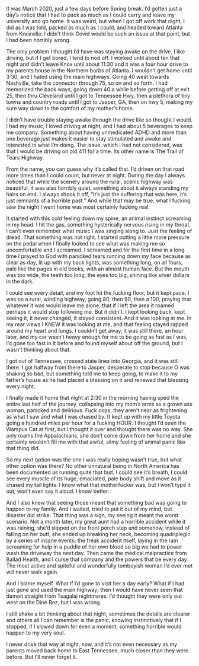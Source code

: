 It was March 2020, just a few days before Spring break. I’d gotten just a day’s notice that I had to pack as much as I could carry and leave my university and go home. It was weird, but when I got off work that night, I did as I was told, packed as much as I could, and headed toward Atlanta from Knoxville. I didn’t think Covid would be such an issue at that point, but I had been horribly wrong.

 The only problem I thought I’d have was staying awake on the drive. I like driving, but if I get bored, I tend to nod off. I worked until about ten that night and didn’t leave Knox until about 11:30 and it was a four hour drive to my parents house in the Northern burbs of Atlanta. I wouldn’t get home until 3:30, and I hated using the main highways. Going 40 west towards Nashville, take the connector through 75, so on and so forth. I had memorized the back ways, going down 40 a while before getting off at exit 25, then thru Cleveland until I got to Tennessee Hwy, then a plethora of tiny towns and country roads until I got to Jasper, GA, then on hwy 5, making my sure way down to the comfort of my mother’s home.

I didn’t have trouble staying awake through the drive like so thought I would. I had my music, I loved driving at night, and I had about 5 beverages to keep me company. Something about having unmedicated ADHD and more than one beverage just makes it easier to stay stimulated and awake and interested in what I’m doing. The issue, which I had not considered, was that I would be driving on old 411 for a time. Its other name is The Trail of Tears Highway. 

From the name, you can guess why it’s called that. I’d driven on that road more times than I could count, but never at night. During the day I always noticed that while the scenery around the rural, scenic highway was beautiful, it was also horribly quiet, something about it always standing my hairs on end. I always shook it off, “It’s just the suffering that was here, it’s just remnants of a horrible past.” And while that may be true, what I fucking saw the night I went home was most certainly fucking real.

It started with this cold feeling down my spine, an animal instinct screaming in my head. I hit the gas, something hysterically nervous rising in my throat. I can’t even remember what music I was singing along to. Just the feeling of dread. That something was not right. I started putting a little more pressure on the pedal when I finally looked to see what was making me so uncomfortable and I screamed. I screamed and for the first time in a long time I prayed to God with panicked tears running down my face because as clear as day, lit up with my back lights, was something long, on all fours, pale like the pages in old books, with an almost human face. But the mouth was too wide, the teeth too long, the eyes too big, shining like silver dollars in the dark.

I could see every detail, and my foot hit the fucking floor, but it kept pace. I was on a rural, winding highway, going 80, then 90, then a 100, praying that whatever it was would leave me alone, that if I left the area it roamed perhaps it would stop following me. But it didn’t. I kept looking back, kept seeing it, it never changed, it stayed consistent. And it was looking at me. In my rear views I KNEW it was looking at me, and that feeling stayed rapped around my heart and lungs. I couldn’t get away, it was still there, an hour later, and my car wasn’t heavy enough for me to be going as fast as I was, I’d gone too fast in it before and found myself about off the ground, but I wasn’t thinking about that. 

I got out of Tennessee, crossed state lines into Georgia, and it was still there. I got halfway from there to Jasper, desperate to stop because O was shaking so bad, but something told
me to keep going, to make it to my father’s house as he had placed a blessing on it and renewed that blessing every night. 

I finally made it home that night at 2:30 in the morning having sped the entire last half
of the journey, collapsing into my mom’s arms as a grown ass woman, panicked and delirious. Fuck cops, they aren’t near as frightening as what I saw and what I was chased by. It kept up with my little Toyota going a hundred miles per hour for a fucking HOUR. I thought I’d seen the Wampus Cat at first, but I thought it over and thought there was no way. She only roams the Appalachians, she don’t come down from her home and she certainly wouldn’t fill me
with that awful, slimy feeling of animal panic like that thing did.

 So my next option was the one I was really hoping wasn’t true, but what other option was there? No other unnatural being in North America has been documented as running quite that fast. I could see it’s breath, I could see every muscle of its huge, emaciated, pale body shift and move as it chased my tail lights. I know what that motherfucker was, but I won’t type it out, won’t even say it aloud. I know better.

And I also knew that seeing those meant that something bad was going to happen to my
family. And I waited, tried to put it out of my mind, but disaster did strike. That thing was a sign, my seeing it meant the worst scenario. Not a month later, my great aunt had a horrible accident while it was raining, she’d slipped on the front porch step and somehow, instead of falling on her butt, she ended up breaking her neck, becoming quadriplegic by a series of insane events; the freak accident itself, laying in the rain screaming for help in a puddle of
her own blood so big we had to power wash the driveway the next day. Then came the medical malpractice from Ballad Health, and I curse that company and the powers that be every day. The most active and spiteful and wonderfully tomboyish woman I’d ever met will never walk again. 

And I blame myself. What if I’d gone to visit her a day early? What if I had just gone and used the main highway; then I would have never seen that demon straight from Tsagalai nightmares. I’d thought they were only out west on the Diné Rez, but I was wrong. 

I still shake a bit thinking about that night, sometimes the details are clearer and others all I can remember is the panic, knowing instinctively that if I stopped, if I slowed down for even a moment, something horrible would happen to my
very soul. 

I never drive that way at night, now, and it’s not even necessary as my parents moved back home to East Tennessee, much closer than they were before. But I’ll never forget it.